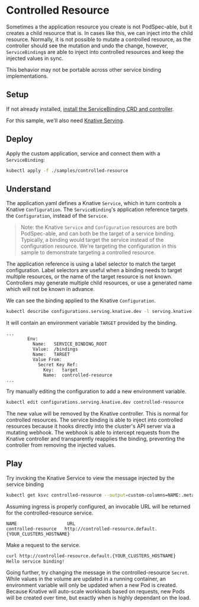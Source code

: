 # Controlled Resource

Sometimes a the application resource you create is not PodSpec-able, but it creates a child resource that is. In cases like this, we can inject into the child resource. Normally, it is not possible to mutate a controlled resource, as the controller should see the mutation and undo the change, however, `ServiceBinding`s are able to inject into controlled resources and keep the injected values in sync.

This behavior may not be portable across other service binding implementations.

## Setup

If not already installed, [install the ServiceBinding CRD and controller][install].

For this sample, we'll also need [Knative Serving][knative-install].

## Deploy

Apply the custom application, service and connect them with a `ServiceBinding`:

```sh
kubectl apply -f ./samples/controlled-resource
```

## Understand

The application.yaml defines a Knative `Service`, which in turn controls a Knative `Configuration`.
The `ServiceBinding`'s application reference targets the `Configuration`, instead of the `Service`.

> Note: the Knative `Service` and `Configuration` resources are both PodSpec-able, and can both be the target of a service binding. Typically, a binding would target the service instead of the configuration resource. We're targeting the configuration in this sample to demonstrate targeting a controlled resource.

The application reference is using a label selector to match the target configuration. Label selectors are useful when a binding needs to target multiple resources, or the name of the target resource is not known. Controllers may generate multiple child resources, or use a generated name which will not be known in advance.

We can see the binding applied to the Knative `Configuration`.

```sh
kubectl describe configurations.serving.knative.dev -l serving.knative.dev/service=controlled-resource
```

It will contain an environment variable `TARGET` provided by the binding.

```
...
        Env:
          Name:   SERVICE_BINDING_ROOT
          Value:  /bindings
          Name:   TARGET
          Value From:
            Secret Key Ref:
              Key:   target
              Name:  controlled-resource
...
```

Try manually editing the configuration to add a new environment variable.

```sh
kubectl edit configurations.serving.knative.dev controlled-resource
```

The new value will be removed by the Knative controller.
This is normal for controlled resources.
The service binding is able to inject into controlled resources because it hooks directly into the cluster's API server via a mutating webhook.
The webhook is able to intercept requests from the Knative controller and transparently reapplies the binding, preventing the controller from removing the injected values.

## Play

Try invoking the Knative Service to view the message injected by the service binding

```sh
kubectl get ksvc controlled-resource --output=custom-columns=NAME:.metadata.name,URL:.status.url
```

Assuming ingress is properly configured, an invocable URL will be returned for the controlled-resource service.

```
NAME                   URL
controlled-resource   http://controlled-resource.default.{YOUR_CLUSTERS_HOSTNAME}
```

Make a request to the service.

```sh
curl http://controlled-resource.default.{YOUR_CLUSTERS_HOSTNAME}
Hello service binding!
```

Going further, try changing the message in the controlled-resource `Secret`.
While values in the volume are updated in a running container, an environment variable will only be updated when a new Pod is created.
Because Knative will auto-scale workloads based on requests, new Pods will be created over time, but exactly when is highly dependant on the load.


[knative-install]: https://knative.dev/docs/install/any-kubernetes-cluster/#installing-the-serving-component
[install]: ../../README.md#try-it-out
